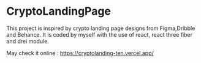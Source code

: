 
# CryptoLandingPage

This project is inspired by crypto landing page designs from Figma,Dribble and Behance. It is coded by myself with the use of react, react three fiber and drei module.



May check it online : https://cryptolanding-ten.vercel.app/



